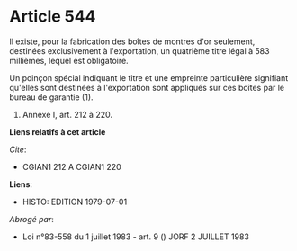# Article 544

Il existe, pour la fabrication des boîtes de montres d'or seulement, destinées exclusivement à l'exportation, un quatrième
titre légal à 583 millièmes, lequel est obligatoire.

Un poinçon spécial indiquant le titre et une empreinte particulière signifiant qu'elles sont destinées à l'exportation sont
appliqués sur ces boîtes par le bureau de garantie (1).

1)  Annexe I, art. 212 à 220.

**Liens relatifs à cet article**

_Cite_:

  - CGIAN1 212 A CGIAN1 220

**Liens**:

  - HISTO: EDITION 1979-07-01

_Abrogé par_:

  - Loi n°83-558 du 1 juillet 1983 - art. 9 () JORF 2 JUILLET 1983
